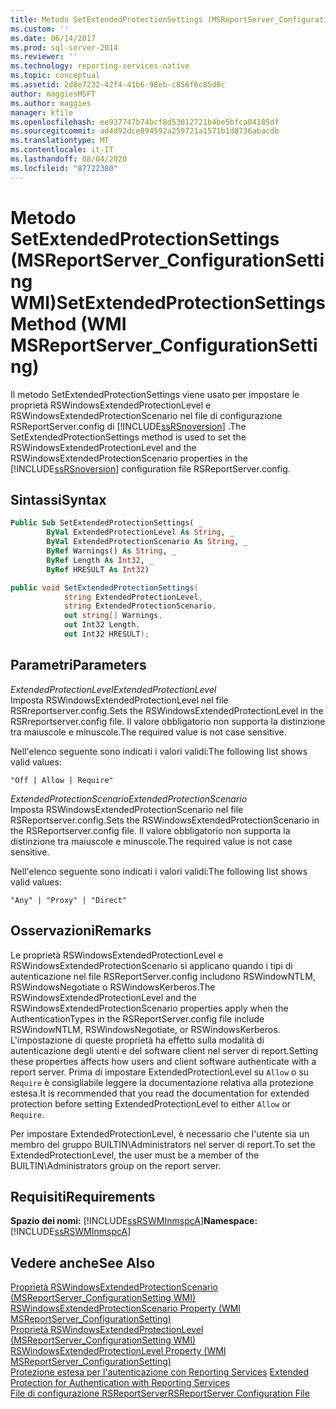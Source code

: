 ```yaml
---
title: Metodo SetExtendedProtectionSettings (MSReportServer_ConfigurationSetting WMI) | Microsoft Docs
ms.custom: ''
ms.date: 06/14/2017
ms.prod: sql-server-2014
ms.reviewer: ''
ms.technology: reporting-services-native
ms.topic: conceptual
ms.assetid: 2d8e7232-42f4-41b6-98eb-c856f6c85d8c
author: maggiesMSFT
ms.author: maggies
manager: kfile
ms.openlocfilehash: ee937747b74bcf8d53012721b4be5bfca04185df
ms.sourcegitcommit: ad4d92dce894592a259721a1571b1d8736abacdb
ms.translationtype: MT
ms.contentlocale: it-IT
ms.lasthandoff: 08/04/2020
ms.locfileid: "87722380"
---
```

# <a name="setextendedprotectionsettings-method-wmi-msreportserver_configurationsetting"></a><span data-ttu-id="e12b2-102">Metodo SetExtendedProtectionSettings (MSReportServer_ConfigurationSetting WMI)</span><span class="sxs-lookup"><span data-stu-id="e12b2-102">SetExtendedProtectionSettings Method (WMI MSReportServer_ConfigurationSetting)</span></span>
  <span data-ttu-id="e12b2-103">Il metodo SetExtendedProtectionSettings viene usato per impostare le proprietà RSWindowsExtendedProtectionLevel e RSWindowsExtendedProtectionScenario nel file di configurazione RSReportServer.config di [!INCLUDE[ssRSnoversion](../../includes/ssrsnoversion-md.md)] .</span><span class="sxs-lookup"><span data-stu-id="e12b2-103">The SetExtendedProtectionSettings method is used to set the RSWindowsExtendedProtectionLevel and the RSWindowsExtendedProtectionScenario properties in the [!INCLUDE[ssRSnoversion](../../includes/ssrsnoversion-md.md)] configuration file RSReportServer.config.</span></span>  
  
## <a name="syntax"></a><span data-ttu-id="e12b2-104">Sintassi</span><span class="sxs-lookup"><span data-stu-id="e12b2-104">Syntax</span></span>  
  
```vb  
Public Sub SetExtendedProtectionSettings( _  
        ByVal ExtendedProtectionLevel As String, _  
        ByVal ExtendedProtectionScenario As String, _  
        ByRef Warnings() As String, _  
        ByRef Length As Int32, _  
        ByRef HRESULT As Int32)  
```  
  
```csharp  
public void SetExtendedProtectionSettings(  
            string ExtendedProtectionLevel,  
            string ExtendedProtectionScenario,  
            out string[] Warnings,  
            out Int32 Length,  
            out Int32 HRESULT);  
```  
  
## <a name="parameters"></a><span data-ttu-id="e12b2-105">Parametri</span><span class="sxs-lookup"><span data-stu-id="e12b2-105">Parameters</span></span>  
 <span data-ttu-id="e12b2-106">*ExtendedProtectionLevel*</span><span class="sxs-lookup"><span data-stu-id="e12b2-106">*ExtendedProtectionLevel*</span></span>  
 <span data-ttu-id="e12b2-107">Imposta RSWindowsExtendedProtectionLevel nel file RSRreportserver.config.</span><span class="sxs-lookup"><span data-stu-id="e12b2-107">Sets the RSWindowsExtendedProtectionLevel in the RSRreportserver.config file.</span></span> <span data-ttu-id="e12b2-108">Il valore obbligatorio non supporta la distinzione tra maiuscole e minuscole.</span><span class="sxs-lookup"><span data-stu-id="e12b2-108">The required value is not case sensitive.</span></span>  
  
 <span data-ttu-id="e12b2-109">Nell'elenco seguente sono indicati i valori validi:</span><span class="sxs-lookup"><span data-stu-id="e12b2-109">The following list shows valid values:</span></span>  
  
 `"Off | Allow | Require"`  
  
 <span data-ttu-id="e12b2-110">*ExtendedProtectionScenario*</span><span class="sxs-lookup"><span data-stu-id="e12b2-110">*ExtendedProtectionScenario*</span></span>  
 <span data-ttu-id="e12b2-111">Imposta RSWindowsExtendedProtectionScenario nel file RSReportserver.config.</span><span class="sxs-lookup"><span data-stu-id="e12b2-111">Sets the RSWindowsExtendedProtectionScenario in the RSReportserver.config file.</span></span> <span data-ttu-id="e12b2-112">Il valore obbligatorio non supporta la distinzione tra maiuscole e minuscole.</span><span class="sxs-lookup"><span data-stu-id="e12b2-112">The required value is not case sensitive.</span></span>  
  
 <span data-ttu-id="e12b2-113">Nell'elenco seguente sono indicati i valori validi:</span><span class="sxs-lookup"><span data-stu-id="e12b2-113">The following list shows valid values:</span></span>  
  
 `"Any" | "Proxy" | "Direct"`  
  
## <a name="remarks"></a><span data-ttu-id="e12b2-114">Osservazioni</span><span class="sxs-lookup"><span data-stu-id="e12b2-114">Remarks</span></span>  
 <span data-ttu-id="e12b2-115">Le proprietà RSWindowsExtendedProtectionLevel e RSWindowsExtendedProtectionScenario si applicano quando i tipi di autenticazione nel file RSReportServer.config includono RSWindowNTLM, RSWindowsNegotiate o RSWindowsKerberos.</span><span class="sxs-lookup"><span data-stu-id="e12b2-115">The RSWindowsExtendedProtectionLevel and the RSWindowsExtendedProtectionScenario properties apply when the AuthenticationTypes in the RSReportServer.config file include RSWindowNTLM, RSWindowsNegotiate, or RSWindowsKerberos.</span></span> <span data-ttu-id="e12b2-116">L'impostazione di queste proprietà ha effetto sulla modalità di autenticazione degli utenti e del software client nel server di report.</span><span class="sxs-lookup"><span data-stu-id="e12b2-116">Setting these properties affects how users and client software authenticate with a report server.</span></span> <span data-ttu-id="e12b2-117">Prima di impostare ExtendedProtectionLevel su `Allow` o su `Require` è consigliabile leggere la documentazione relativa alla protezione estesa.</span><span class="sxs-lookup"><span data-stu-id="e12b2-117">It is recommended that you read the documentation for extended protection before setting ExtendedProtectionLevel to either `Allow` or `Require`.</span></span>  
  
 <span data-ttu-id="e12b2-118">Per impostare ExtendedProtectionLevel, è necessario che l'utente sia un membro del gruppo BUILTIN\Administrators nel server di report.</span><span class="sxs-lookup"><span data-stu-id="e12b2-118">To set the ExtendedProtectionLevel, the user must be a member of the BUILTIN\Administrators group on the report server.</span></span>  
  
## <a name="requirements"></a><span data-ttu-id="e12b2-119">Requisiti</span><span class="sxs-lookup"><span data-stu-id="e12b2-119">Requirements</span></span>  
 <span data-ttu-id="e12b2-120">**Spazio dei nomi:** [!INCLUDE[ssRSWMInmspcA](../../includes/ssrswminmspca-md.md)]</span><span class="sxs-lookup"><span data-stu-id="e12b2-120">**Namespace:** [!INCLUDE[ssRSWMInmspcA](../../includes/ssrswminmspca-md.md)]</span></span>  
  
## <a name="see-also"></a><span data-ttu-id="e12b2-121">Vedere anche</span><span class="sxs-lookup"><span data-stu-id="e12b2-121">See Also</span></span>  
 <span data-ttu-id="e12b2-122">[Proprietà RSWindowsExtendedProtectionScenario &#40;MSReportServer_ConfigurationSetting WMI&#41;](rswindowsextendedprotectionscenario-property.md) </span><span class="sxs-lookup"><span data-stu-id="e12b2-122">[RSWindowsExtendedProtectionScenario Property &#40;WMI MSReportServer_ConfigurationSetting&#41;](rswindowsextendedprotectionscenario-property.md) </span></span>  
 <span data-ttu-id="e12b2-123">[Proprietà RSWindowsExtendedProtectionLevel &#40;MSReportServer_ConfigurationSetting WMI&#41;](rswindowsextendedprotectionlevel-property.md) </span><span class="sxs-lookup"><span data-stu-id="e12b2-123">[RSWindowsExtendedProtectionLevel Property &#40;WMI MSReportServer_ConfigurationSetting&#41;](rswindowsextendedprotectionlevel-property.md) </span></span>  
 <span data-ttu-id="e12b2-124">[Protezione estesa per l'autenticazione con Reporting Services](../security/extended-protection-for-authentication-with-reporting-services.md) </span><span class="sxs-lookup"><span data-stu-id="e12b2-124">[Extended Protection for Authentication with Reporting Services](../security/extended-protection-for-authentication-with-reporting-services.md) </span></span>  
 [<span data-ttu-id="e12b2-125">File di configurazione RSReportServer</span><span class="sxs-lookup"><span data-stu-id="e12b2-125">RSReportServer Configuration File</span></span>](../report-server/rsreportserver-config-configuration-file.md)  
  
  
